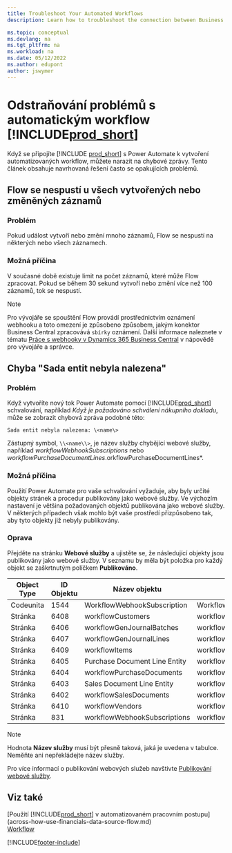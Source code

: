 ```yaml
---
title: Troubleshoot Your Automated Workflows
description: Learn how to troubleshoot the connection between Business Central and Power Automate when you build an automated workflow.

ms.topic: conceptual
ms.devlang: na
ms.tgt_pltfrm: na
ms.workload: na
ms.date: 05/12/2022
ms.author: edupont
author: jswymer
---
```


# Odstraňování problémů s automatickým workflow [!INCLUDE[prod_short](includes/prod_short.md)]

Když se připojíte [!INCLUDE [prod_short](includes/prod_short.md)] s Power Automate k vytvoření automatizovaných workflow, můžete narazit na chybové zprávy. Tento článek obsahuje navrhovaná řešení často se opakujících problémů.

## Flow se nespustí u všech vytvořených nebo změněných záznamů

### Problém

Pokud událost vytvoří nebo změní mnoho záznamů, Flow se nespustí na některých nebo všech záznamech.

### Možná příčina

V současné době existuje limit na počet záznamů, které může Flow zpracovat. Pokud se během 30 sekund vytvoří nebo změní více než 100 záznamů, tok se nespustí.

> [!NOTE]
> Pro vývojáře se spouštění Flow provádí prostřednictvím oznámení webhooku a toto omezení je způsobeno způsobem, jakým konektor Business Central zpracovává `sbírky` oznámení. Další informace naleznete v tématu [Práce s webhooky v Dynamics 365 Business Central](/dynamics365/business-central/dev-itpro/api-reference/v2.0/dynamics-subscriptions#notes-for-power-automate-flows) v nápovědě pro vývojáře a správce.

## Chyba "Sada entit nebyla nalezena"

### Problém

Když vytvoříte nový tok Power Automate pomocí [!INCLUDE[prod_short](includes/prod_short.md)] schvalování, například *Když je požadováno schválení nákupního dokladu*, může se zobrazit chybová zpráva podobné této:

`Sada entit nebyla nalezena: \<name\>`

Zástupný symbol, `\\<name\\>`, je název služby chybějící webové služby, například *workflowWebhookSubscriptions* nebo *workflowPurchaseDocumentLines*.orkflowPurchaseDocumentLines*.

### Možná příčina

Použití Power Automate pro vaše schvalování vyžaduje, aby byly určité objekty stránek a procedur publikovány jako webové služby. Ve výchozím nastavení je většina požadovaných objektů publikována jako webové služby. V některých případech však mohlo být vaše prostředí přizpůsobeno tak, aby tyto objekty již nebyly publikovány.

### Oprava

Přejděte na stránku **Webové služby** a ujistěte se, že následující objekty jsou publikovány jako webové služby. V seznamu by měla být položka pro každý objekt se zaškrtnutým políčkem **Publikováno**.

| Object Type | ID Objektu | Název objektu | Název služby |
|-----------|---------|-----------|------------|
| Codeunita | 1544 | WorkflowWebhookSubscription | WorkflowActionResponse |
| Stránka | 6408 | workflowCustomers | workflowCustomers |
| Stránka | 6406 | workflowGenJournalBatches | workflowGenJournalBatches |
| Stránka | 6407 | workflowGenJournalLines | workflowGenJournalLines |
| Stránka | 6409 | workflowItems | workflowItems |
| Stránka | 6405 | Purchase Document Line Entity | workflowPurchaseDocumentLines |
| Stránka | 6404 | workflowPurchaseDocuments | workflowPurchaseDocuments |
| Stránka | 6403 | Sales Document Line Entity | workflowSalesDocumentLines |
| Stránka | 6402 | workflowSalesDocuments | workflowSalesDocuments |
| Stránka | 6410 | workflowVendors | workflowVendors |
| Stránka | 831 | workflowWebhookSubscriptions | workflowWebhookSubscriptions |

> [!NOTE]
> Hodnota **Název služby** musí být přesně taková, jaká je uvedena v tabulce. Neměňte ani nepřekládejte název služby.

Pro více informací o publikování webových služeb navštivte [Publikování webové služby](across-how-publish-web-service.md).

## Viz také

[Použití [!INCLUDE[prod_short](includes/prod_short.md)]  v automatizovaném pracovním postupu](across-how-use-financials-data-source-flow.md)  
[Workflow](across-workflow.md)


[!INCLUDE[footer-include](includes/footer-banner.md)]